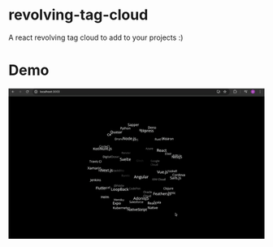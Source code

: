 # revolving-tag-cloud
A react revolving tag cloud to add to your projects :)

# Demo
![revolving.gif](https://github.com/SirNova01/revolving-tag-cloud/blob/main/revolving.gif)
